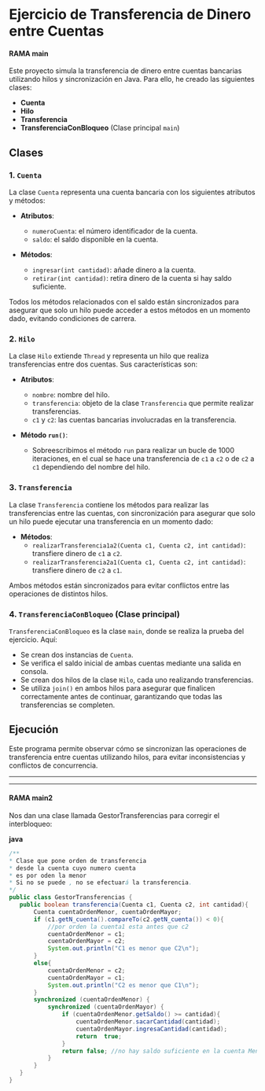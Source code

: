 # Ejercicio de Transferencia de Dinero entre Cuentas

#### RAMA main

Este proyecto simula la transferencia de dinero entre cuentas bancarias utilizando hilos y sincronización en Java. Para ello, he creado las siguientes clases:

- **Cuenta**
- **Hilo**
- **Transferencia**
- **TransferenciaConBloqueo** (Clase principal `main`)

## Clases

### 1. `Cuenta`

La clase `Cuenta` representa una cuenta bancaria con los siguientes atributos y métodos:

- **Atributos**:
  - `numeroCuenta`: el número identificador de la cuenta.
  - `saldo`: el saldo disponible en la cuenta.

- **Métodos**:
  - `ingresar(int cantidad)`: añade dinero a la cuenta.
  - `retirar(int cantidad)`: retira dinero de la cuenta si hay saldo suficiente.

Todos los métodos relacionados con el saldo están sincronizados para asegurar que solo un hilo puede acceder a estos métodos en un momento dado, evitando condiciones de carrera.

### 2. `Hilo`

La clase `Hilo` extiende `Thread` y representa un hilo que realiza transferencias entre dos cuentas. Sus características son:

- **Atributos**:
  - `nombre`: nombre del hilo.
  - `transferencia`: objeto de la clase `Transferencia` que permite realizar transferencias.
  - `c1` y `c2`: las cuentas bancarias involucradas en la transferencia.

- **Método `run()`**:
  - Sobreescribimos el método `run` para realizar un bucle de 1000 iteraciones, en el cual se hace una transferencia de `c1` a `c2` o de `c2` a `c1` dependiendo del nombre del hilo.

### 3. `Transferencia`

La clase `Transferencia` contiene los métodos para realizar las transferencias entre las cuentas, con sincronización para asegurar que solo un hilo puede ejecutar una transferencia en un momento dado:

- **Métodos**:
  - `realizarTransferencia1a2(Cuenta c1, Cuenta c2, int cantidad)`: transfiere dinero de `c1` a `c2`.
  - `realizarTransferencia2a1(Cuenta c1, Cuenta c2, int cantidad)`: transfiere dinero de `c2` a `c1`.

Ambos métodos están sincronizados para evitar conflictos entre las operaciones de distintos hilos.

### 4. `TransferenciaConBloqueo` (Clase principal)

`TransferenciaConBloqueo` es la clase `main`, donde se realiza la prueba del ejercicio. Aquí:

- Se crean dos instancias de `Cuenta`.
- Se verifica el saldo inicial de ambas cuentas mediante una salida en consola.
- Se crean dos hilos de la clase `Hilo`, cada uno realizando transferencias.
- Se utiliza `join()` en ambos hilos para asegurar que finalicen correctamente antes de continuar, garantizando que todas las transferencias se completen.

## Ejecución

Este programa permite observar cómo se sincronizan las operaciones de transferencia entre cuentas utilizando hilos, para evitar inconsistencias y conflictos de concurrencia.


--- 
---
#### RAMA main2

Nos dan una clase llamada GestorTransferencias para corregir el interbloqueo:

**java**

```java
/**
* Clase que pone orden de transferencia
* desde la cuenta cuyo numero cuenta
* es por oden la menor
* Si no se puede , no se efectuará la transferencia.
*/
public class GestorTransferencias {
   public boolean transferencia(Cuenta c1, Cuenta c2, int cantidad){
       Cuenta cuentaOrdenMenor, cuentaOrdenMayor;
       if (c1.getN_cuenta().compareTo(c2.getN_cuenta()) < 0){
           //por orden la cuenta1 esta antes que c2
           cuentaOrdenMenor = c1;
           cuentaOrdenMayor = c2;
           System.out.println("C1 es menor que C2\n");
       }
       else{
           cuentaOrdenMenor = c2;
           cuentaOrdenMayor = c1;
           System.out.println("C2 es menor que C1\n");
       }
       synchronized (cuentaOrdenMenor) {
           synchronized (cuentaOrdenMayor) {
               if (cuentaOrdenMenor.getSaldo() >= cantidad){
                   cuentaOrdenMenor.sacarCantidad(cantidad);
                   cuentaOrdenMayor.ingresaCantidad(cantidad);
                   return  true;
               }
               return false; //no hay saldo suficiente en la cuenta Menor
           }
       }
   }
}
```